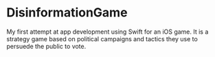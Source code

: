 # DisinformationGame
My first attempt at app development using Swift for an iOS game. It is a strategy game based on political campaigns and tactics they use to persuede the public to vote. 
